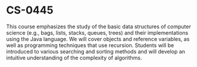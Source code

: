# CS-0445
This course emphasizes the study of the basic data structures of computer science (e.g., bags, lists, stacks, queues, trees) and their implementations using the Java language. We will cover objects and reference variables, as well as programming techniques that use recursion. Students will be introduced to various searching and sorting methods and will develop an intuitive understanding of the complexity of algorithms.
